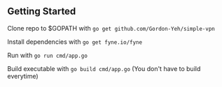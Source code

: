 ## Getting Started

Clone repo to $GOPATH with `go get github.com/Gordon-Yeh/simple-vpn`

Install dependencies with `go get fyne.io/fyne`

Run with `go run cmd/app.go`

Build executable with `go build cmd/app.go`
(You don't have to build everytime)
